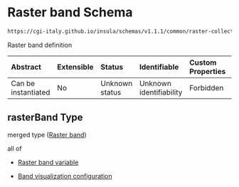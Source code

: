 # Raster band Schema

```txt
https://cgi-italy.github.io/insula/schemas/v1.1.1/common/raster-collection.schema.json#/$defs/rasterBand
```

Raster band definition

| Abstract            | Extensible | Status         | Identifiable            | Custom Properties | Additional Properties | Access Restrictions | Defined In                                                                                             |
| :------------------ | :--------- | :------------- | :---------------------- | :---------------- | :-------------------- | :------------------ | :----------------------------------------------------------------------------------------------------- |
| Can be instantiated | No         | Unknown status | Unknown identifiability | Forbidden         | Allowed               | none                | [raster-collection.schema.json\*](schemas/common/raster-collection.schema.json) |

## rasterBand Type

merged type ([Raster band](raster-collection-defs-raster-band.md))

all of

* [Raster band variable](raster-collection-defs-raster-band-allof-raster-band-variable.md)

* [Band visualization configuration](raster-collection-defs-band-visualization-configuration.md)
